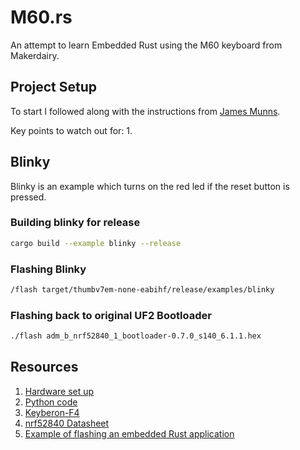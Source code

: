 # M60.rs 

An attempt to learn Embedded Rust using the M60 keyboard from Makerdairy.

## Project Setup
To start I followed along with the instructions from [James Munns](https://github.com/jamesmunns/m60-keyboard).

Key points to watch out for:
1. 


## Blinky
Blinky is an example which turns on the red led if the reset button is pressed.

### Building blinky for release
```sh
cargo build --example blinky --release
```

### Flashing Blinky
```sh
/flash target/thumbv7em-none-eabihf/release/examples/blinky
```

### Flashing back to original UF2 Bootloader
```sh
./flash adm_b_nrf52840_1_bootloader-0.7.0_s140_6.1.1.hex
```

## Resources
1. [Hardware set up](https://wiki.makerdiary.com/m60/developer_guide/hardware/)
1. [Python code](https://github.com/makerdiary/python-keyboard)
1. [Keyberon-F4](https://github.com/TeXitoi/keyberon-f4/blob/master/src/main.rs)
1. [nrf52840 Datasheet](https://infocenter.nordicsemi.com/pdf/nRF52840_PS_v1.1.pdf)
1. [Example of flashing an embedded Rust application](https://beta7.io/posts/embedded-rust-from-zero-to-blinky.html)

